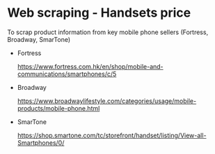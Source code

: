 # Web scraping - Handsets price
To scrap product information from key mobile phone sellers (Fortress, Broadway, SmarTone)

- Fortress

  https://www.fortress.com.hk/en/shop/mobile-and-communications/smartphones/c/5

- Broadway

  https://www.broadwaylifestyle.com/categories/usage/mobile-products/mobile-phone.html
  
- SmarTone

  https://shop.smartone.com/tc/storefront/handset/listing/View-all-Smartphones/0/
